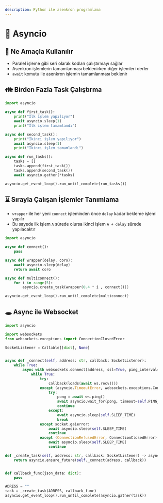 ```yaml
---
description: Python ile asenkron programlama
---
```

# 💫 Asyncio

## 🔰 Ne Amaçla Kullanılır

* Paralel işleme gibi seri olarak kodları çalıştırmayı sağlar
* Asenkron işlemlerin tamamlanması beklenirken diğer işlemleri derler
* `await` komutu ile asenkron işlemin tamamlanması beklenir

## 👪 Birden Fazla Task Çalıştırma

```python
import asyncio

async def first_task():
    print("İlk işlem yapılıyor")
    await asyncio.sleep(1)
    print("İlk işlem tamamlandı")

async def second_task():
    print("İkinci işlem yapılıyor")
    await asyncio.sleep(1)
    print("İkinci işlem tamamlandı")

async def run_tasks():
    tasks = []
    tasks.append(first_task())
    tasks.append(second_task())
    await asyncio.gather(*tasks)

asyncio.get_event_loop().run_until_complete(run_tasks())
```

## ⌛ Sırayla Çalışan İşlemler Tanımlama

* `wrapper` ile her yeni `connect` işleminden önce `delay` kadar bekleme işlemi yapılır
* Bu sayede ilk işlem `A` sürede olursa ikinci işlem `A + delay` sürede yapılacaktır

```python
import asyncio

async def connect():
	pass

async def wrapper(delay, coro):
    await asyncio.sleep(delay)
    return await coro

async def multiconnect():
    for i in range(5):
        asyncio.create_task(wrapper(0.4 * i , connect()))

asyncio.get_event_loop().run_until_complete(multiconnect)
```

## 🕳️ Async ile Websocket

```python
import asyncio

import websockets
from websockets.exceptions import ConnectionClosedError

SocketListener = Callable[[dict], None]


async def _connect(self, address: str, callback: SocketListener):
    while True:
        async with websockets.connect(address, ssl=True, ping_interval=0.) as ws:
            while True:
                try:
                    callback(loads(await ws.recv()))
                except (asyncio.TimeoutError, websockets.exceptions.ConnectionClosed):
                    try:
                        pong = await ws.ping()
                        await asyncio.wait_for(pong, timeout=self.PING_TIMEOUT)
                        continue
                    except:
                        await asyncio.sleep(self.SLEEP_TIME)
                        break
                except socket.gaierror:
                    await asyncio.sleep(self.SLEEP_TIME)
                    continue
                except (ConnectionRefusedError, ConnectionClosedError):
                    await asyncio.sleep(self.SLEEP_TIME)
                    continue

def _create_task(self, address: str, callback: SocketListener) -> asyncio.Future:
    return asyncio.ensure_future(self._connect(adress, callback))


def callback_func(json_data: dict):
    pass

ADRESS = ""
task = _create_task(ADRESS, callback_func)
asyncio.get_event_loop().run_until_complete(asyncio.gather(task))
```
